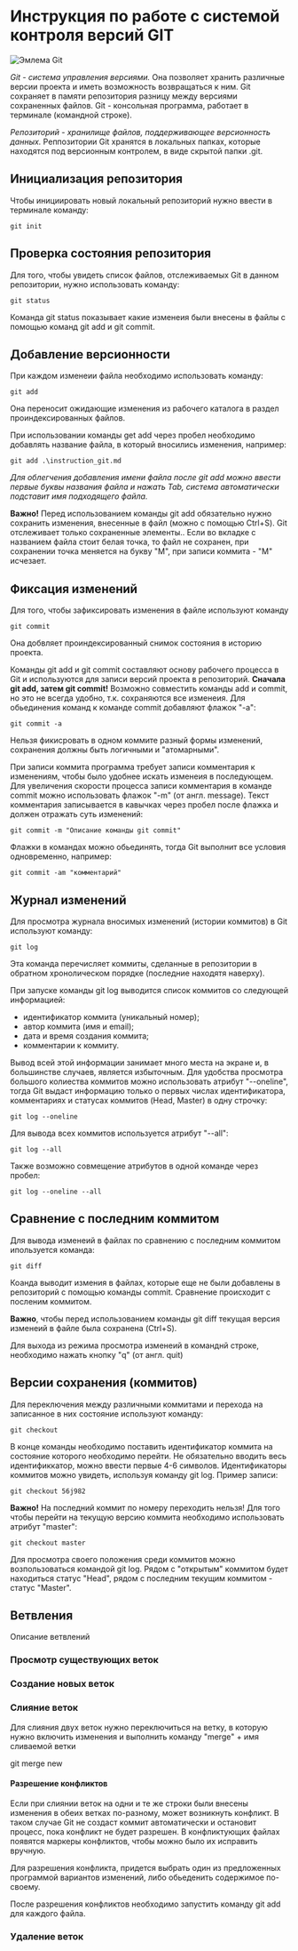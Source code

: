 # **Инструкция по работе с системой контроля версий GIT**

![Эмлема Git](git.jpg)

*Git - система управления версиями.* Она позволяет хранить различные версии проекта и иметь возможность возвращаться к ним. Git сохраняет в памяти репозитория разницу между версиями сохраненных файлов. Git - консольная программа, работает в терминале (командной строке).

*Репозиторий - хранилище файлов, поддерживающее версионность данных.* Реппозитории Git хранятся в локальных папках, которые находятся под версионным контролем, в виде скрытой папки .git. 

## Инициализация репозитория

Чтобы инициировать новый локальный репозиторий нужно ввести в терминале команду:

    git init

## Проверка состояния репозитория

Для того, чтобы увидеть список файлов, отслеживаемых Git в данном репозитории, нужно использовать команду:

    git status

Команда git status показывает какие изменеия были внесены в файлы с помощью команд git add и git commit.

## Добавление версионности

При каждом изменеии файла необходимо использовать команду:

    git add

Она переносит ожидающие изменения из рабочего каталога в раздел проиндексированных файлов.

При использовании команды get add через пробел необходимо добавлять название файла, в который вносились изменения, например:

    git add .\instruction_git.md

*Для облегчения добавления имени файла после git add можно ввести первые буквы названия файла и нажать Tab, система автоматически подставит имя подходящего файла.*

**Важно!** Перед использованием команды git add обязательно нужно сохранить изменения, внесенные в файл (можно с помощью Ctrl+S). Git отслеживает только сохраненные элементы.. Если во вкладке с названием файла стоит белая точка, то файл не сохранен, при сохранении точка меняется на букву "М", при записи коммита - "М" исчезает.

## Фиксация изменений

Для того, чтобы зафиксировать изменения в файле используют команду 

    git commit

Она добвляет проиндексированный снимок состояния в историю проекта.

Команды git add и git commit составляют основу рабочего процесса в Git и используются для записи версий проекта в репозиторий. **Сначала git add, затем git commit!** Возможно совместить команды add и commit, но это не всегда удобно, т.к. сохраняются все изменеия. Для обьединения команд к команде commit добавляют флажок "-а":

    git commit -a


Нельзя фикисровать в одном коммите разный формы изменений, сохранения должны быть логичными и "атомарными".

При записи коммита программа требует записи комментария к изменениям, чтобы было удобнее искать изменеия в последующем. Для увеличения скорости процесса записи комментария в команде commit можно использовать флажок "-m" (от англ. message). Текст комментария записывается в кавычках через пробел после флажка и должен отражать суть изменений:

    git commit -m "Описание команды git commit"

Флажки в командах можно обьединять, тогда Git выполнит все условия одновременно, например:

    git commit -am "комментарий"

## Журнал изменений

Для просмотра журнала вносимых изменений (истории коммитов) в Git используют команду:

    git log

Эта команда перечисляет коммиты, сделанные в репозитории в обратном хронолическом порядке (последние находятя наверху).

При запуске команды git log выводится список коммитов со следующей информацией:
* идентификатор коммита (уникальный номер);
* автор коммита (имя и email);
* дата и время создания коммита;
* комментарии к коммиту.

Вывод всей этой информации занимает много места на экране и, в большинстве случаев, является избыточным. Для удобства просмотра большого колиества коммитов можно использовать атрибут "--oneline", тогда Git выдаст информацию только о первых числах идентификатора, комментариях и статусах коммитов (Head, Master) в одну строчку:

    git log --oneline

Для вывода всех коммитов используется атрибут "--all":

    git log --all

Также возможно совмещение атрибутов в одной команде через пробел:

    git log --oneline --all

## Сравнение с последним коммитом

Для вывода изменеий в файлах по сравнению с последним коммитом ипользуется команда:

    git diff

Коанда выводит измения в файлах, которые еще не были добавлены в репозиторий с помощью команды commit. Сравнение происходит с посленим коммитом. 

**Важно**, чтобы перед использованием команды git diff текущая версия изменеий в файле была сохранена (Ctrl+S).

Для выхода из режима просмотра изменеий в команднй строке, необходимо нажать кнопку "q" (от англ. quit)

## Версии сохранения (коммитов)

Для переключения между различными коммитами и перехода на записанное в них состояние используют команду:

    git checkout

В конце команды необходимо поставить идентификатор коммита на состояние которого необходимо перейти. Не обязательно вводить весь идентификкатор, можно ввести первые 4-6 символов. Идентификаторы коммитов можно увидеть, используя команду git log. Пример записи:

    git checkout 56j982

**Важно!** На последний коммит по номеру переходить нельзя! Для того чтобы перейти на текущую версию коммита необходимо использовать атрибут "master":

    git checkout master

Для просмотра своего положения среди коммитов можно возпользоваться командой git log. Рядом с "открытым" коммитом будет находиться статус "Head", рядом с последним текущим коммитом - статус "Master".

## Ветвления

Описание ветвлений

### Просмотр существующих веток

### Создание новых веток

### Слияние веток

Для слияния двух веток нужно переключиться на ветку, в которую нужно включить изменения и выполнить команду "merge" + имя сливаемой ветки

git merge new

#### Разрешение конфликтов

Если при слиянии веток на одни и те же строки были внесены изменения в обеих ветках по-разному, может возникнуть конфликт. В таком случае Git не создаст коммит автоматически и остановит процесс, пока конфликт не будет разрешен. В конфликтующих файлах появятся маркеры конфликтов, чтобы можно было их исправить вручную.

Для разрешения конфликта, придется выбрать один из предложенных программой вариантов изменений, либо обьеденить содержимое по-своему.

После разрешения конфликтов необходимо запустить команду git add для каждого файла.

### Удаление веток
